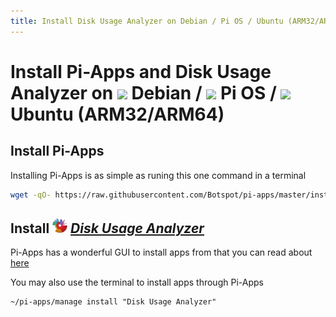 ```yaml
---
title: Install Disk Usage Analyzer on Debian / Pi OS / Ubuntu (ARM32/ARM64) | Pi-Apps
---
```

# Install Pi-Apps and Disk Usage Analyzer on <img src=https://www.vectorlogo.zone/logos/debian/debian-icon.svg height=20 /> Debian / <img src=https://www.vectorlogo.zone/logos/raspberrypi/raspberrypi-icon.svg height=20 /> Pi OS / <img src=https://www.vectorlogo.zone/logos/ubuntu/ubuntu-icon.svg height=20 /> Ubuntu (ARM32/ARM64)
## Install Pi-Apps

Installing Pi-Apps is as simple as runing this one command in a terminal
```bash
wget -qO- https://raw.githubusercontent.com/Botspot/pi-apps/master/install | bash
```
## Install <img src="/img/app-icons/Disk Usage Analyzer/icon-64.png" height=24> ***[Disk Usage Analyzer](https://github.com/Botspot/pi-apps/tree/master/apps/Disk%20Usage%20Analyzer)***
Pi-Apps has a wonderful GUI to install apps from that you can read about [here](/wiki/getting-started/running-pi-apps/)
        
You may also use the terminal to install apps through Pi-Apps
```
~/pi-apps/manage install "Disk Usage Analyzer"
```
